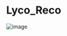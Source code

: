 # Lyco_Reco
![image](https://user-images.githubusercontent.com/35487180/228120182-d97be54b-a85a-4a68-8c5e-afdfa3999f86.png)
